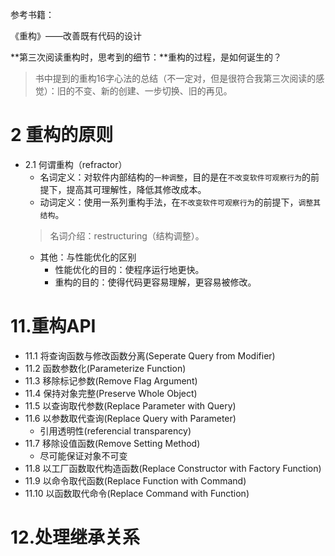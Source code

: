 参考书籍：

《重构》——改善既有代码的设计


**第三次阅读重构时，思考到的细节：**重构的过程，是如何诞生的？  
> 书中提到的重构16字心法的总结（不一定对，但是很符合我第三次阅读的感觉）：旧的不变、新的创建、一步切换、旧的再见。


# 2 重构的原则
- 2.1 何谓重构（refractor）
  - 名词定义：对软件内部结构的`一种调整`，目的是在`不改变软件可观察行为`的前提下，提高其可理解性，降低其修改成本。
  - 动词定义：使用一系列重构手法，在`不改变软件可观察行为`的前提下，`调整其结构`。
  > 名词介绍：restructuring（结构调整）。
  - 其他：与性能优化的区别
    - 性能优化的目的：使程序运行地更快。
    - 重构的目的：使得代码更容易理解，更容易被修改。

# 11.重构API
- 11.1 将查询函数与修改函数分离(Seperate Query from Modifier)
- 11.2 函数参数化(Parameterize Function)
- 11.3 移除标记参数(Remove Flag Argument)
- 11.4 保持对象完整(Preserve Whole Object)
- 11.5 以查询取代参数(Replace Parameter with Query)
- 11.6 以参数取代查询(Replace Query with Parameter)
  - 引用透明性(referencial transparency)
- 11.7 移除设值函数(Remove Setting Method)
  - 尽可能保证对象不可变
- 11.8 以工厂函数取代构造函数(Replace Constructor with Factory Function)
- 11.9 以命令取代函数(Replace Function with Command)
- 11.10 以函数取代命令(Replace Command with Function)


# 12.处理继承关系

